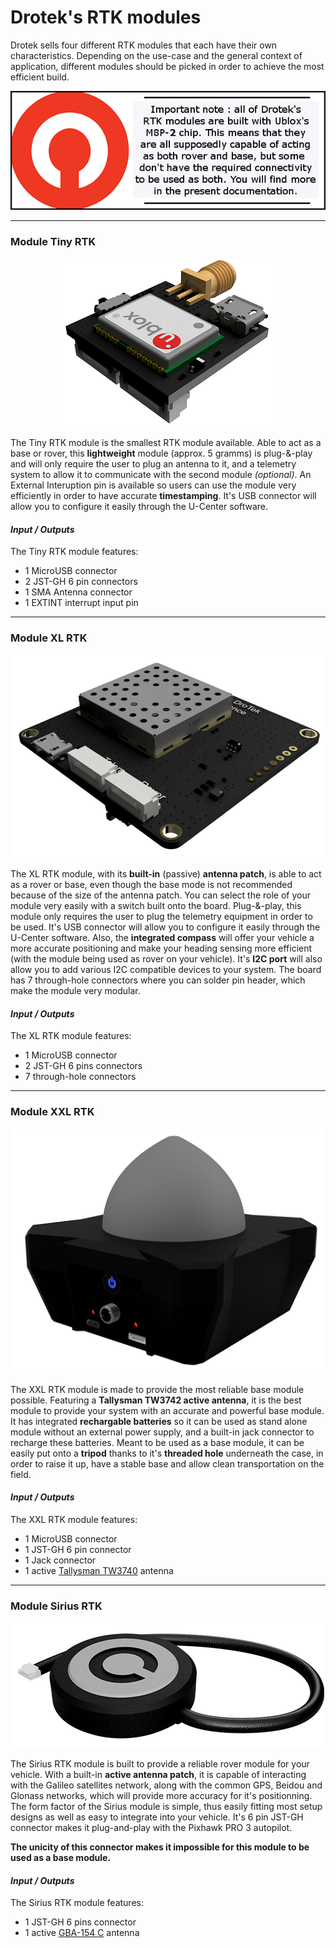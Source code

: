 # Drotek's RTK modules

Drotek sells four different RTK modules that each have their own characteristics. Depending on the use-case and the general context of application, different modules should be picked in order to achieve the most efficient build.

<p align="center">
  <img src="./images/warnm8p.png?raw=true" alt="Warn M8P Drotek"/>
</p>


-----


### Module Tiny RTK

<p align="center">
  <img src="./images/tiny3D.png?raw=true" alt="Tiny 3D"/>
</p>

The Tiny RTK module is the smallest RTK module available. Able to act as a base or rover, this **lightweight** module (approx. 5 gramms) is plug-&-play and will only require the user to plug an antenna to it, and a telemetry system to allow it to communicate with the second module _(optional)_. An External Interuption pin is available so users can use the module very efficiently in order to have accurate **timestamping**. It's USB connector will allow you to configure it easily through the U-Center software.

#### _Input / Outputs_

The Tiny RTK module features:

* 1 MicroUSB connector
* 2 JST-GH 6 pin connectors
* 1 SMA Antenna connector
* 1 EXTINT interrupt input pin


-----


### Module XL RTK

<p align="center">
  <img src="./images/xl3D.png?raw=true" alt="XL RTK 3D"/>
</p>


The XL RTK module, with its **built-in** (passive) **antenna patch**, is able to act as a rover or base, even though the base mode is not recommended because of the size of the antenna patch. You can select the role of your module very easily with a switch built onto the board. Plug-&-play, this module only requires the user to plug the telemetry equipment in order to be used. It's USB connector will allow you to configure it easily through the U-Center software. Also, the **integrated compass** will offer your vehicle a more accurate positioning and make your heading sensing more efficient (with the module being used as rover on your vehicle). It's **I2C port** will also allow you to add various I2C compatible devices to your system. The board has 7 through-hole connectors where you can solder pin header, which make the module very modular.

#### _Input / Outputs_

The XL RTK module features:

* 1 MicroUSB connector
* 2 JST-GH 6 pins connectors
* 7 through-hole connectors


-----


### Module XXL RTK

<p align="center">
  <img src="./images/xxl3D.png?raw=true" alt="XXL RTK 3D"/>
</p>

The XXL RTK module is made to provide the most reliable base module possible. Featuring a **Tallysman TW3742 active antenna**, it is the best module to provide your system with an accurate and powerful base module. It has integrated **rechargable batteries** so it can be used as stand alone module without an external power supply, and a built-in jack connector to recharge these batteries. Meant to be used as a base module, it can be easily put onto a **tripod** thanks to it's **threaded hole** underneath the case, in order to raise it up, have a stable base and allow clean transportation on the field.

#### _Input / Outputs_

The XXL RTK module features:

* 1 MicroUSB connector
* 1 JST-GH 6 pin connector
* 1 Jack connector
* 1 active [Tallysman TW3740](http://www.tallysman.com/index.php/gnss/products/antennas-gpsbeidougalileoglonass/tw3740-tw3742/) antenna


-----


### Module Sirius RTK

<p align="center">
  <img src="./images/sirius3D.png?raw=true" alt="Sirius 3D"/>
</p>

The Sirius RTK module is built to provide a reliable rover module for your vehicle. With a built-in **active antenna patch**, it is capable of interacting with the Galileo satellites network, along with the common GPS, Beidou and Glonass networks, which will provide more accuracy for it's positionning. The form factor of the Sirius module is simple, thus easily fitting most setup designs as well as easy to integrate into your vehicle. It's 6 pin JST-GH connector makes it plug-and-play with the Pixhawk PRO 3 autopilot.

**The unicity of this connector makes it impossible for this module to be used as a base module.**

#### _Input / Outputs_

The Sirius RTK module features: 

* 1 JST-GH 6 pins connector
* 1 active [GBA-154 C](http://www.cirocomm.com/category-Embeded-Active-2-2.html) antenna
